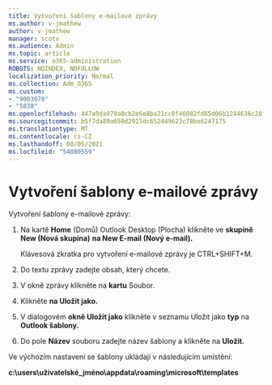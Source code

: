 ```yaml
---
title: Vytvoření šablony e-mailové zprávy
ms.author: v-jmathew
author: v-jmathew
manager: scotv
ms.audience: Admin
ms.topic: article
ms.service: o365-administration
ROBOTS: NOINDEX, NOFOLLOW
localization_priority: Normal
ms.collection: Adm_O365
ms.custom:
- "9003070"
- "5830"
ms.openlocfilehash: 447a9da970a0cb2e6e8ba21cc8f46082fd85d06b1244636c28fdebc2d911531d
ms.sourcegitcommit: b5f7da89a650d2915dc652449623c78be6247175
ms.translationtype: MT
ms.contentlocale: cs-CZ
ms.lasthandoff: 08/05/2021
ms.locfileid: "54080559"
---
```

# <a name="create-an-email-message-template"></a>Vytvoření šablony e-mailové zprávy

Vytvoření šablony e-mailové zprávy:

1. Na kartě **Home** (Domů) Outlook Desktop (Plocha) klikněte ve **skupině New (Nová skupina)** **na New E-mail (Nový e-mail).**

    Klávesová zkratka pro vytvoření e-mailové zprávy je CTRL+SHIFT+M.

2. Do textu zprávy zadejte obsah, který chcete.
3. V okně zprávy klikněte na **kartu** Soubor.
4. Klikněte **na Uložit jako.**
5. V dialogovém **okně Uložit jako** klikněte v seznamu Uložit jako **typ** na **Outlook šablony.**
6. Do pole **Název** souboru zadejte název šablony a klikněte na **Uložit.**

Ve výchozím nastavení se šablony ukládají v následujícím umístění:

**c:\users\uživatelské_jméno\appdata\roaming\microsoft\templates**
